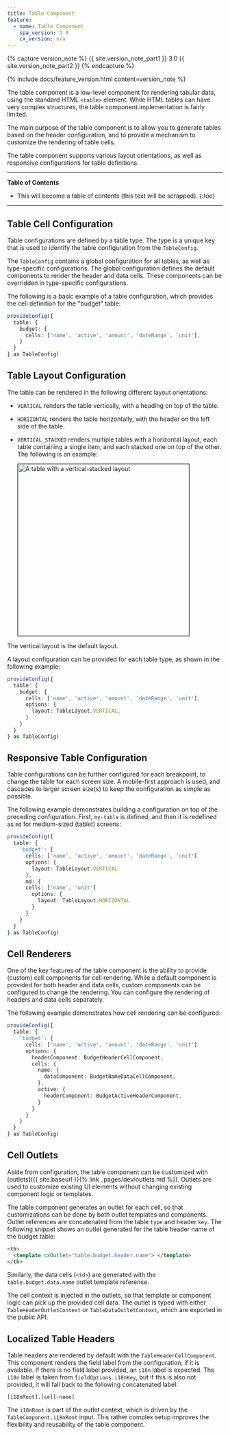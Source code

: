 ```yaml
---
title: Table Component
feature:
  - name: Table Component
    spa_version: 3.0
    cx_version: n/a
---
```


{% capture version_note %}
{{ site.version_note_part1 }} 3.0 {{ site.version_note_part2 }}
{% endcapture %}

{% include docs/feature_version.html content=version_note %}

The table component is a low-level component for rendering tabular data, using the standard HTML `<table>` element. While HTML tables can have very complex structures, the table component implementation is fairly limited.

The main purpose of the table component is to allow you to generate tables based on the header configuration, and to provide a mechanism to customize the rendering of table cells.

The table component supports various layout orientations, as well as responsive configurations for table definitions.

***

**Table of Contents**

- This will become a table of contents (this text will be scrapped).
{:toc}

***

## Table Cell Configuration

Table configurations are defined by a table type. The type is a unique key that is used to identify the table configuration from the `TableConfig`.

The `TableConfig` contains a global configuration for all tables, as well as type-specific configurations. The global configuration defines the default components to render the header and data cells. These components can be overridden in type-specific configurations.

The following is a basic example of a table configuration, which provides the cell definition for the "budget" table:

```ts
provideConfig({
  table: {
    budget: {
      cells: ['name', 'active', 'amount', 'dateRange', 'unit'],
    }
  }
} as TableConfig)
```

## Table Layout Configuration

The table can be rendered in the following different layout orientations:

- `VERTICAL` renders the table vertically, with a heading on top of the table.
- `HORIZONTAL` renders the table horizontally, with the header on the left side of the table.
- `VERTICAL_STACKED` renders multiple tables with a horizontal layout, each table containing a single item, and each stacked one on top of the other. The following is an example:

  <img src="{{ site.baseurl }}/assets/images/vertical-stacked-table.png" alt="A table with a vertical-stacked layout" width="400" border="1px" />


The vertical layout is the default layout.

A layout configuration can be provided for each table type, as shown in the following example:

```ts
provideConfig({
  table: {
    budget: {
      cells: ['name', 'active', 'amount', 'dateRange', 'unit'],
      options: {
        layout: TableLayout.VERTICAL,
      }
    }
  }
} as TableConfig)
```

## Responsive Table Configuration

Table configurations can be further configured for each breakpoint, to change the table for each screen size. A mobile-first approach is used, and cascades to larger screen size(s) to keep the configuration as simple as possible.

The following example demonstrates building a configuration on top of the preceding configuration. First, `my-table` is defined, and then it is redefined as `md` for medium-sized (tablet) screens:

```ts
provideConfig({
  table: {
    'budget': {
      cells: ['name', 'active', 'amount', 'dateRange', 'unit']
      options: {
        layout: TableLayout.VERTICAL
      },
      md: {
      cells: ['name', 'unit']
        options: {
          layout: TableLayout.HORIZONTAL
        }
      }
    }
  }
} as TableConfig)
```

## Cell Renderers

One of the key features of the table component is the ability to provide (custom) cell components for cell rendering. While a default component is provided for both header and data cells, custom components can be configured to change the rendering. You can configure the rendering of headers and data cells separately.

The following example demonstrates how cell rendering can be configured:

```ts
provideConfig({
  table: {
    'budget': {
      cells: ['name', 'active', 'amount', 'dateRange', 'unit']
      options: {
        headerComponent: BudgetHeaderCellComponent,
        cells: {
          name: {
            dataComponent: BudgetNameDataCellComponent,
          },
          active: {
            headerComponent: BudgetActiveHeaderComponent,
          }
        }
      }
    }
  }
} as TableConfig)
```

## Cell Outlets

Aside from configuration, the table component can be customized with [outlets]({{ site.baseurl }}{% link _pages/dev/outlets.md %}). Outlets are used to customize existing UI elements without changing existing component logic or templates.

The table component generates an outlet for each cell, so that customizations can be done by both outlet templates and components. Outlet references are concatenated from the table `type` and header `key`. The following snippet shows an outlet generated for the table header name of the budget table:

```html
<th>
  <template cxOutlet="table.budget.header.name"> </template>
</th>
```

Similarly, the data cells (`<td>`) are generated with the `table.budget.data.name` outlet template reference.

The cell context is injected in the outlets, so that template or component logic can pick up the provided cell data. The outlet is typed with either `TableHeaderOutletContext` or `TableDataOutletContext`, which are exported in the public API.

## Localized Table Headers

Table headers are rendered by default with the `TableHeaderCellComponent`. This component renders the field label from the configuration, if it is available. If there is no field label provided, an `i18n` label is expected. The `i18n` label is taken from `fieldOptions.i18nKey`, but if this is also not provided, it will fall back to the following concatenated label:

```text
[i18nRoot].[cell-name]
```

The `i18nRoot` is part of the outlet context, which is driven by the `TableComponent.i18nRoot` input. This rather complex setup improves the flexibility and reusability of the table component.
